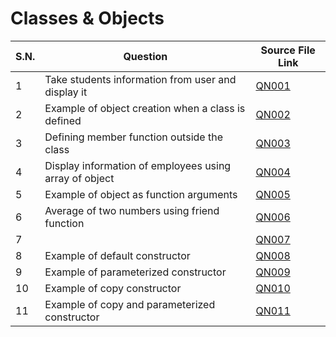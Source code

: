 # Classes & Objects

| S.N. | Question                                               | Source File Link   |
| ---- | ------------------------------------------------------ | ------------------ |
| 1    | Take students information from user and display it     | [QN001](QN001.cpp) |
| 2    | Example of object creation when a class is defined     | [QN002](QN002.cpp) |
| 3    | Defining member function outside the class             | [QN003](QN003.cpp) |
| 4    | Display information of employees using array of object | [QN004](QN004.cpp) |
| 5    | Example of object as function arguments                | [QN005](QN005.cpp) |
| 6    | Average of two numbers using friend function           | [QN006](QN006.cpp) |
| 7    |                                                        | [QN007](QN007.cpp) |
| 8    | Example of default constructor                         | [QN008](QN008.cpp) |
| 9    | Example of parameterized constructor                   | [QN009](QN009.cpp) |
| 10   | Example of copy constructor                            | [QN010](QN010.cpp) |
| 11   | Example of copy and parameterized constructor          | [QN011](QN011.cpp) |